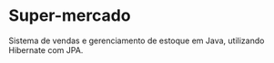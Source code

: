 # Super-mercado
Sistema de vendas e gerenciamento de estoque em Java, utilizando Hibernate com JPA.
